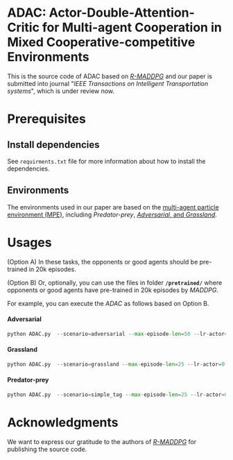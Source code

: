 # ADAC: Actor-Double-Attention-Critic for Multi-agent Cooperation in Mixed Cooperative-competitive Environments
This is the source code of ADAC based on [*R-MADDPG*](https://proceedings.neurips.cc/paper_files/paper/2020/hash/774412967f19ea61d448977ad9749078-Abstract.html) and our paper is submitted into journal "*IEEE Transactions on Intelligent Transportation systems*", which is under review now.
# Prerequisites
## Install dependencies
See ``requirments.txt`` file for more information about how to install the dependencies.
## Environments
The environments used in our paper are based on the [multi-agent particle environment (MPE)](https://github.com/openai/multiagent-particle-envs), including *Predator-prey*, [*Adversarial*, and *Grassland*](https://github.com/qian18long/epciclr2020).
# Usages
(Option A) In these tasks, the opponents or good agents should be pre-trained in 20k episodes. 

(Option B) Or, optionally, you can use the files in folder **``/pretrained/``** where opponents or good agents have pre-trained in 20k episodes by *MADDPG*. 

For example, you can execute the *ADAC* as follows based on Option B.
#### Adversarial
```python
python ADAC.py  --scenario=adversarial --max-episode-len=50 --lr-actor=0.001 --lr-critic=0.001 --adv-policy=adac  --good-policy=maddpg --resume=/pretrained/Adversarial_resume_8V8/ --n-food=6 --n-good=8  --n-adv=8 --exp-run-num=0
```

#### Grassland
```python
python ADAC.py  --scenario=grassland --max-episode-len=25 --lr-actor=0.001 --lr-critic=0.001 --adv-policy=adac  --good-policy=maddpg --resume=/pretrained/Grassland_resume_4V6/ --alpha=0.0 --n-food=4 --n-good=4 --n-adv=6  --exp-run-num=0
```

#### Predator-prey
```python
python ADAC.py  --scenario=simple_tag --max-episode-len=25 --lr-actor=0.001 --lr-critic=0.001 --adv-policy=adac  --good-policy=maddpg --resume=/pretrained/Predator_prey_resume_5V3/ --exp-run-num=0
```

# Acknowledgments
We want to express our gratitude to the authors of [*R-MADDPG*](https://proceedings.neurips.cc/paper_files/paper/2020/hash/774412967f19ea61d448977ad9749078-Abstract.html) for publishing the source code.
